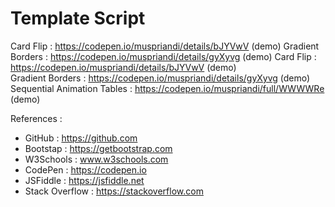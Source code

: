 # Template Script

Card Flip : https://codepen.io/muspriandi/details/bJYVwV (demo)
Gradient Borders : https://codepen.io/muspriandi/details/gyXyvg (demo)
Card Flip : https://codepen.io/muspriandi/details/bJYVwV (demo)<br>
Gradient Borders : https://codepen.io/muspriandi/details/gyXyvg (demo)<br>
Sequential Animation Tables : https://codepen.io/muspriandi/full/WWWWRe (demo)

References :
  - GitHub : https://github.com
  - Bootstap : https://getbootstrap.com
  - W3Schools : www.w3schools.com
  - CodePen : https://codepen.io
  - JSFiddle : https://jsfiddle.net
  - Stack Overflow : https://stackoverflow.com
